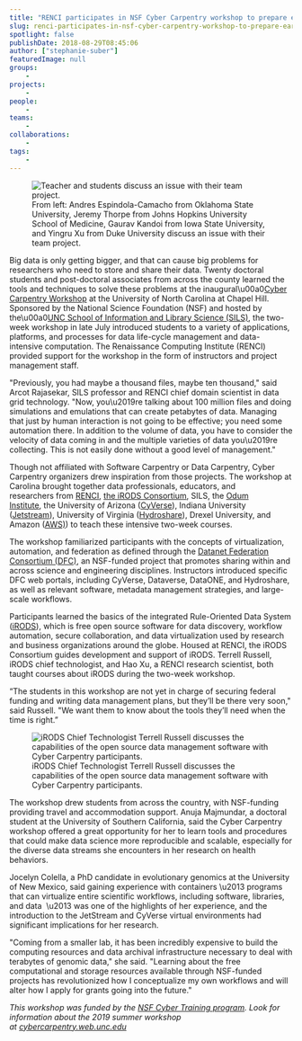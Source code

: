 ```yaml
---
title: "RENCI participates in NSF Cyber Carpentry workshop to prepare early-career researchers"
slug: renci-participates-in-nsf-cyber-carpentry-workshop-to-prepare-early-career-researchers
spotlight: false
publishDate: 2018-08-29T08:45:06
author: ["stephanie-suber"]
featuredImage: null
groups:
    - 
projects:
    - 
people:
    - 
teams: 
    - 
collaborations:
    - 
tags:
    - 
---
```


<figure class="wp-block-image"><img src="https://renci.org/wp-content/uploads/2018/08/cyber-carpentry-01.jpg" alt="Teacher and students discuss an issue with their team project." class="wp-image-17743" srcset="https://renci.org/wp-content/uploads/2018/08/cyber-carpentry-01.jpg 800w, https://renci.org/wp-content/uploads/2018/08/cyber-carpentry-01-300x200.jpg 300w, https://renci.org/wp-content/uploads/2018/08/cyber-carpentry-01-768x512.jpg 768w, https://renci.org/wp-content/uploads/2018/08/cyber-carpentry-01-640x426.jpg 640w" sizes="(max-width: 800px) 100vw, 800px" /><figcaption>From left: Andres Espindola-Camacho from Oklahoma State University, Jeremy Thorpe from Johns Hopkins University School of Medicine, Gaurav Kandoi from Iowa State University, and Yingru Xu from Duke University discuss an issue with their team project.</figcaption></figure>



<p>Big data is only getting bigger, and that can cause big problems for researchers who need to store and share their data. Twenty doctoral students and post-doctoral associates from across the county learned the tools and techniques to solve these problems at the inaugural\u00a0<a href="http://cybercarpentry.web.unc.edu/">Cyber Carpentry Workshop</a> at the University of North Carolina at Chapel Hill. Sponsored by the National Science Foundation (NSF) and hosted by the\u00a0<a href="https://sils.unc.edu/node/4266">UNC School of Information and Library Science (SILS)</a>, the two-week workshop in late July introduced students to a variety of applications, platforms, and processes for data life-cycle management and data-intensive computation. The Renaissance Computing Institute (RENCI) provided support for the workshop in the form of instructors and project management staff.</p>



<!--more-->



<p>"Previously, you had maybe a thousand files, maybe ten thousand," said Arcot Rajasekar, SILS professor and RENCI chief domain scientist in data grid technology. "Now, you\u2019re talking about 100 million files and doing simulations and emulations that can create petabytes of data. Managing that just by human interaction is not going to be effective; you need some automation there. In addition to the volume of data, you have to consider the velocity of data coming in and the multiple varieties of data you\u2019re collecting. This is not easily done without a good level of management."</p>



<p>Though not affiliated with Software Carpentry or Data Carpentry, Cyber Carpentry organizers drew inspiration from those projects. The workshop at Carolina brought together data professionals, educators, and researchers&nbsp;from <a href="https://renci.org/">RENCI</a>,&nbsp;<a href="https://www.irods.org/">the iRODS Consortium</a>, SILS, the&nbsp;<a href="https://odum.unc.edu/">Odum Institute</a>,&nbsp;the University of Arizona (<a href="https://www.cyverse.org/">CyVerse</a>), Indiana University (<a href="https://jetstream-cloud.org/">Jetstream</a>), University of Virginia (<a href="https://www.hydroshare.org/">Hydroshare</a>), Drexel University, and Amazon (<a href="https://aws.amazon.com/">AWS)</a>) to teach these intensive two-week courses.</p>



<p>The workshop familiarized participants with the concepts of virtualization, automation, and federation as defined through the&nbsp;<a href="http://datafed.org/">Datanet Federation Consortium (DFC)</a>, an NSF-funded project that promotes sharing within and across science and engineering disciplines. Instructors introduced specific DFC web portals, including CyVerse, Dataverse, DataONE, and Hydroshare, as well as relevant software, metadata management strategies, and large-scale workflows.&nbsp;&nbsp;</p>



<p>Participants learned the basics of the integrated Rule-Oriented Data System (<a href="https://www.irods.org/">iRODS</a>), which is free open source software for data discovery, workflow automation, secure collaboration, and data virtualization used by research and business organizations around the globe. Housed at RENCI, the iRODS Consortium guides development and support of iRODS. Terrell Russell, iRODS chief technologist, and Hao Xu, a RENCI research scientist, both taught courses about iRODS during the two-week workshop.</p>



<p>&#8220;The students in this workshop are not yet in charge of securing federal funding and writing data management plans, but they&#8217;ll be there very soon," said Russell. "We want them to know about the tools they&#8217;ll need when the time is right.&#8221;</p>



<figure class="wp-block-image"><img src="https://renci.org/wp-content/uploads/2018/08/cyber-carpentry-02.jpg" alt="iRODS Chief Technologist Terrell Russell discusses the capabilities of the open source data management software with Cyber Carpentry participants." class="wp-image-17744" srcset="https://renci.org/wp-content/uploads/2018/08/cyber-carpentry-02.jpg 800w, https://renci.org/wp-content/uploads/2018/08/cyber-carpentry-02-300x200.jpg 300w, https://renci.org/wp-content/uploads/2018/08/cyber-carpentry-02-768x512.jpg 768w, https://renci.org/wp-content/uploads/2018/08/cyber-carpentry-02-640x426.jpg 640w" sizes="(max-width: 800px) 100vw, 800px" /><figcaption>iRODS Chief Technologist Terrell Russell discusses the capabilities of the open source data management software with Cyber Carpentry participants.</figcaption></figure>



<p>The workshop drew students from across the country, with NSF-funding providing travel and accommodation support. Anuja Majmundar, a doctoral student at the University of Southern California, said the Cyber Carpentry workshop offered a great opportunity for her to learn tools and procedures that could make data science more reproducible and scalable, especially for the diverse data streams she encounters in her research on health behaviors.</p>



<p>Jocelyn Colella, a PhD candidate in evolutionary genomics at the University of New Mexico, said gaining experience with containers \u2013 programs that can virtualize entire scientific workflows, including software, libraries, and data &nbsp;\u2013 was one of the highlights of her experience, and the introduction to the JetStream and CyVerse virtual environments had significant implications for her research.</p>



<p>"Coming from a smaller lab, it has been incredibly expensive to build the computing resources and data archival infrastructure necessary to deal with terabytes of genomic data," she said. "Learning about the free computational and storage resources available through NSF-funded projects has revolutionized how I conceptualize my own workflows and will alter how I apply for grants going into the future."</p>



<p><em>This workshop was funded by the&nbsp;</em><a href="https://www.nsf.gov/funding/pgm_summ.jsp?pims_id=505342"><em>NSF Cyber Training program</em></a><em>. Look for information about the 2019 summer workshop at&nbsp;</em><a href="http://cybercarpentry.web.unc.edu/"><em>cybercarpentry.web.unc.edu</em></a></p>
<!-- AddThis Share Buttons generic via filter on the_content -->
